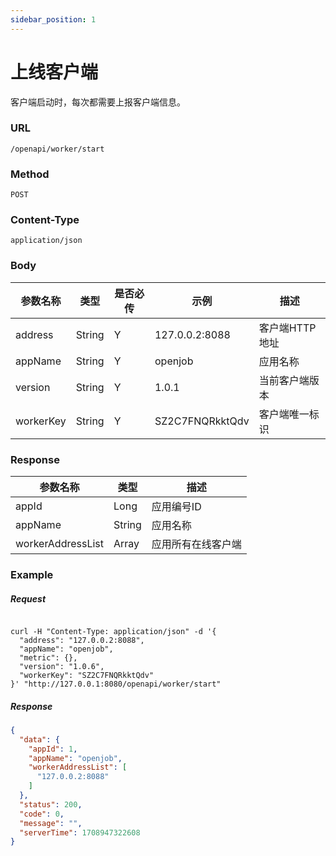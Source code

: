 ```yaml
---
sidebar_position: 1
---
```


# 上线客户端

客户端启动时，每次都需要上报客户端信息。

### URL

`/openapi/worker/start`

### Method

`POST`

### Content-Type

`application/json`

### Body

|参数名称|类型| 是否必传 | 示例|描述 |
| ----- | ----- |-----|--|--|
|address|String| Y |127.0.0.2:8088 | 客户端HTTP地址 |
|appName|String| Y |openjob | 应用名称 |
|version|String| Y |1.0.1 | 当前客户端版本 |
|workerKey|String| Y |SZ2C7FNQRkktQdv | 客户端唯一标识 |

### Response

| 参数名称 | 类型 | 描述 |
|------|--|-----|
| appId | Long | 应用编号ID |
| appName | String | 应用名称 |
| workerAddressList | Array | 应用所有在线客户端 |

### Example

##### Request

```shell

curl -H "Content-Type: application/json" -d '{
  "address": "127.0.0.2:8088",
  "appName": "openjob",
  "metric": {},
  "version": "1.0.6",
  "workerKey": "SZ2C7FNQRkktQdv"
}' "http://127.0.0.1:8080/openapi/worker/start"

```

##### Response

```json
{
  "data": {
    "appId": 1,
    "appName": "openjob",
    "workerAddressList": [
      "127.0.0.2:8088"
    ]
  },
  "status": 200,
  "code": 0,
  "message": "",
  "serverTime": 1708947322608
}
```
